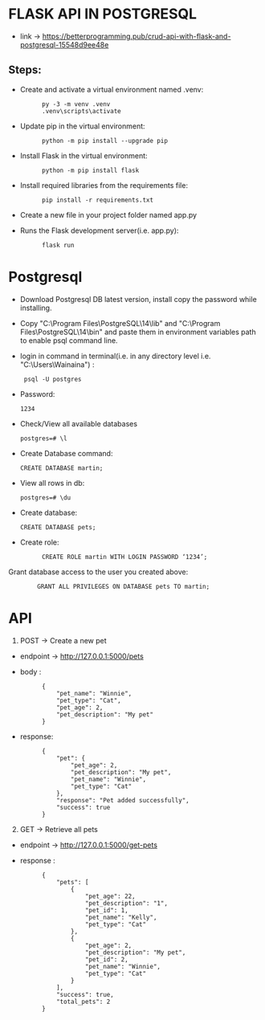 # FLASK API IN POSTGRESQL   
- link -> https://betterprogramming.pub/crud-api-with-flask-and-postgresql-15548d9ee48e
## Steps:
- Create and activate a virtual environment named .venv:

           
            py -3 -m venv .venv
            .venv\scripts\activate
- Update pip in the virtual environment:


            python -m pip install --upgrade pip
- Install Flask in the virtual environment:

            python -m pip install flask
- Install required libraries from the requirements file:

            pip install -r requirements.txt
- Create a new file in your project folder named app.py
- Runs the Flask development server(i.e. app.py):

            flask run

# Postgresql
- Download Postgresql DB latest version, install copy the password while installing.
- Copy "C:\Program Files\PostgreSQL\14\lib" and "C:\Program Files\PostgreSQL\14\bin" and paste them in environment variables path to enable psql command line.
- login in command in terminal(i.e. in any directory level i.e. "C:\Users\Wainaina") :

       psql -U postgres
- Password:

      1234
- Check/View all available databases

      postgres=# \l
- Create Database command:

      CREATE DATABASE martin;
- View all rows in db:

      postgres=# \du
- Create database:

      CREATE DATABASE pets;
- Create role:

            CREATE ROLE martin WITH LOGIN PASSWORD ‘1234’;
Grant database access to the user you created above:

            GRANT ALL PRIVILEGES ON DATABASE pets TO martin;

# API 
1. POST -> Create a new pet
- endpoint -> http://127.0.0.1:5000/pets
- body :

            {
                "pet_name": "Winnie",
                "pet_type": "Cat",
                "pet_age": 2,
                "pet_description": "My pet"
            }
- response:

            {
                "pet": {
                    "pet_age": 2,
                    "pet_description": "My pet",
                    "pet_name": "Winnie",
                    "pet_type": "Cat"
                },
                "response": "Pet added successfully",
                "success": true
            }

2. GET -> Retrieve all pets
- endpoint -> http://127.0.0.1:5000/get-pets
- response :

            {
                "pets": [
                    {
                        "pet_age": 22,
                        "pet_description": "1",
                        "pet_id": 1,
                        "pet_name": "Kelly",
                        "pet_type": "Cat"
                    },
                    {
                        "pet_age": 2,
                        "pet_description": "My pet",
                        "pet_id": 2,
                        "pet_name": "Winnie",
                        "pet_type": "Cat"
                    }
                ],
                "success": true,
                "total_pets": 2
            }
